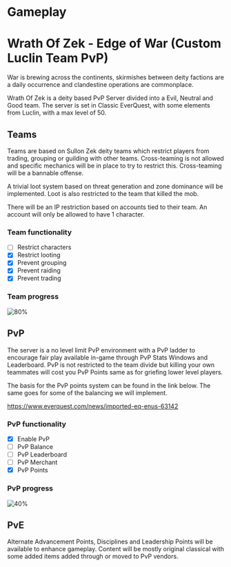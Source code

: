 # Gameplay

# Wrath Of Zek - Edge of War (Custom Luclin Team PvP)

War is brewing across the continents, skirmishes between deity factions are a daily occurrence and clandestine operations are commonplace. 

Wrath Of Zek is a deity based PvP Server divided into a Evil, Neutral and Good team. The server is set in Classic EverQuest, with some elements from Luclin, with a max level of 50. 

## Teams

Teams are based on Sullon Zek deity teams which restrict players from trading, grouping or guilding with other teams. Cross-teaming is not allowed and specific mechanics will be in place to try to restrict this. Cross-teaming will be a bannable offense. 

A trivial loot system based on threat generation and zone dominance will be implemented. Loot is also restricted to the team that killed the mob. 

There will be an IP restriction based on accounts tied to their team. An account will only be allowed to have 1 character. 

### Team functionality

- [ ] Restrict characters
- [x] Restrict looting
- [x] Prevent grouping
- [x] Prevent raiding
- [x] Prevent trading

### Team progress

![80%](https://progress-bar.dev/80/?scale=100&)

## PvP

The server is a no level limit PvP environment with a PvP ladder to encourage fair play available in-game through PvP Stats Windows and Leaderboard. PvP is not restricted to the team divide but killing your own teammates will cost you PvP Points same as for griefing lower level players. 

The basis for the PvP points system can be found in the link below. The same goes for some of the balancing we will implement.

https://www.everquest.com/news/imported-eq-enus-63142

### PvP functionality

- [x] Enable PvP
- [ ] PvP Balance
- [ ] PvP Leaderboard
- [ ] PvP Merchant
- [x] PvP Points

### PvP progress

![40%](https://progress-bar.dev/40/?scale=100&)

## PvE 

Alternate Advancement Points, Disciplines and Leadership Points will be available to enhance gameplay. Content will be mostly original classical with some added items added through or moved to PvP vendors.  
